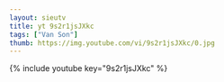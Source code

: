 ```yaml
--- 
layout: sieutv
title: yt 9s2r1jsJXkc
tags: ["Van Son"]
thumb: https://img.youtube.com/vi/9s2r1jsJXkc/0.jpg
---
```

{% include youtube key="9s2r1jsJXkc" %} 
